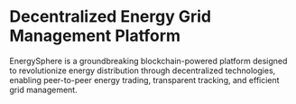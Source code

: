 # Decentralized Energy Grid Management Platform
 EnergySphere is a groundbreaking blockchain-powered platform designed to revolutionize energy distribution through decentralized technologies, enabling peer-to-peer energy trading, transparent tracking, and efficient grid management.
